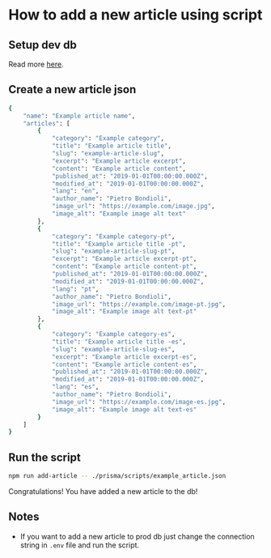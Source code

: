 # How to add a new article using script

## Setup dev db

Read more [here](./LOCAL-DEV-DB.md).

## Create a new article json

```bash
{
    "name": "Example article name",
    "articles": [
        {
            "category": "Example category",
            "title": "Example article title",
            "slug": "example-article-slug",
            "excerpt": "Example article excerpt",
            "content": "Example article content",
            "published_at": "2019-01-01T00:00:00.000Z",
            "modified_at": "2019-01-01T00:00:00.000Z",
            "lang": "en",
            "author_name": "Pietro Bondioli",
            "image_url": "https://example.com/image.jpg",
            "image_alt": "Example image alt text"
        },
        {
            "category": "Example category-pt",
            "title": "Example article title -pt",
            "slug": "example-article-slug-pt",
            "excerpt": "Example article excerpt-pt",
            "content": "Example article content-pt",
            "published_at": "2019-01-01T00:00:00.000Z",
            "modified_at": "2019-01-01T00:00:00.000Z",
            "lang": "pt",
            "author_name": "Pietro Bondioli",
            "image_url": "https://example.com/image-pt.jpg",
            "image_alt": "Example image alt text-pt"
        },
        {
            "category": "Example category-es",
            "title": "Example article title -es",
            "slug": "example-article-slug-es",
            "excerpt": "Example article excerpt-es",
            "content": "Example article content-es",
            "published_at": "2019-01-01T00:00:00.000Z",
            "modified_at": "2019-01-01T00:00:00.000Z",
            "lang": "es",
            "author_name": "Pietro Bondioli",
            "image_url": "https://example.com/image-es.jpg",
            "image_alt": "Example image alt text-es"
        }
    ]
}
```

## Run the script

```bash
npm run add-article -- ./prisma/scripts/example_article.json
```

Congratulations! You have added a new article to the db!

## Notes

-   If you want to add a new article to prod db just change the connection string in `.env` file and run the script.
